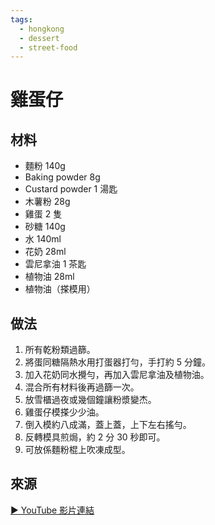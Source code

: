 ```yaml
---
tags:
  - hongkong
  - dessert
  - street-food
---
```


# 雞蛋仔

## 材料
- 麵粉 140g
- Baking powder 8g
- Custard powder 1 湯匙
- 木薯粉 28g
- 雞蛋 2 隻
- 砂糖 140g
- 水 140ml
- 花奶 28ml
- 雲尼拿油 1 茶匙
- 植物油 28ml
- 植物油（搽模用）

## 做法
1. 所有乾粉類過篩。
2. 將蛋同糖隔熱水用打蛋器打勻，手打約 5 分鐘。
3. 加入花奶同水攪勻，再加入雲尼拿油及植物油。
4. 混合所有材料後再過篩一次。
5. 放雪櫃過夜或幾個鐘讓粉漿變杰。
6. 雞蛋仔模搽少少油。
7. 倒入模約八成滿，蓋上蓋，上下左右搖勻。
8. 反轉模具煎焗，約 2 分 30 秒即可。
9. 可放係麵粉棍上吹凍成型。

## 來源
[▶ YouTube 影片連結](https://www.youtube.com/watch?v=JBCIB-rlNyQ&t=533s)
